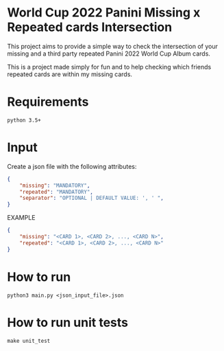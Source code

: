 # World Cup 2022 Panini Missing x Repeated cards Intersection
This project aims to provide a simple way to check the intersection of your missing and a third party repeated Panini 2022 World Cup Album cards.

This is a project made simply for fun and to help checking which friends repeated cards are within my missing cards.

# Requirements

`python 3.5+`

# Input

Create a json file with the following attributes:

```json
{
    "missing": "MANDATORY",
    "repeated": "MANDATORY",
    "separator": "OPTIONAL | DEFAULT VALUE: ', ' ",
}
```

EXAMPLE
```json
{
    "missing": "<CARD 1>, <CARD 2>, ..., <CARD N>",
    "repeated": "<CARD 1>, <CARD 2>, ..., <CARD N>"
}
```

# How to run
`python3 main.py <json_input_file>.json`

# How to run unit tests
`make unit_test`
